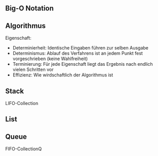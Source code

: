 ## Big-O Notation



## Algorithmus

Eigenschaft:

* Determinierheit: Identische Eingaben führen zur selben Ausgabe
* Determinismus: Ablauf des Verfahrens ist an jedem Punkt fest vorgeschrieben (keine Wahlfreiheit)
* Terminierung: Für jede Eigenschaft liegt das Ergebnis nach endlich vielen Schritten vor
* Effizienz: Wie wirdschaftlich der Algorithmus ist

## Stack

LIFO-Collection

## List

## Queue

FIFO-CollectionQ